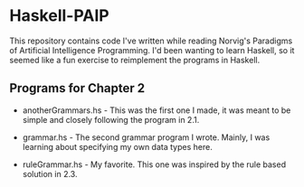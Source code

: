 Haskell-PAIP
============
This repository contains code I've written while reading Norvig's Paradigms of Artificial Intelligence Programming. I'd been wanting to learn Haskell, so it seemed like a fun exercise to reimplement the programs in Haskell.

Programs for Chapter 2
----------------------
* anotherGrammars.hs - This was the first one I made, it was meant to be simple and closely following the program in 2.1.

* grammar.hs - The second grammar program I wrote. Mainly, I was learning about specifying my own data types here.

* ruleGrammar.hs - My favorite. This one was inspired by the rule based solution in 2.3.
